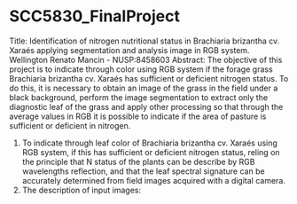 # SCC5830_FinalProject

Title: Identification of nitrogen nutritional status in Brachiaria brizantha cv. Xaraés applying segmentation and analysis image in RGB system.
Wellington Renato Mancin - NUSP:8458603
Abstract: The objective of this project is to indicate through color using RGB system if the forage grass Brachiaria brizantha cv. Xaraés has sufficient or deficient nitrogen status. To do this, it is necessary to obtain an image of the grass in the field under a black background, perform the image segmentation to extract only the diagnostic leaf of the grass and apply other processing so that through the average values in RGB it is possible to indicate if the area of pasture is sufficient or deficient in nitrogen.
1. To indicate through leaf color of Brachiaria brizantha cv. Xaraés using RGB system, if this has sufficient or deficient nitrogen status, reling on the principle that N status of the plants can be describe by RGB wavelengths reflection, and that the leaf spectral signature can be accurately determined from field images acquired with a digital camera. 
 2. The description of input images: 
